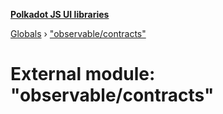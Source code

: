 **[Polkadot JS UI libraries](../README.md)**

[Globals](../globals.md) › [&quot;observable/contracts&quot;](_observable_contracts_.md)

# External module: "observable/contracts"

